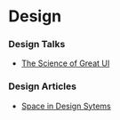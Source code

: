 # Design

### Design Talks
- [The Science of Great UI](https://www.youtube.com/watch?v=nx1tOOc_3fU)

### Design Articles
- [Space in Design Sytems](https://medium.com/eightshapes-llc/space-in-design-systems-188bcbae0d62)
<!--stackedit_data:
eyJoaXN0b3J5IjpbMjU1MDUzMTAwLC0xODE1NzY0MDI4XX0=
-->